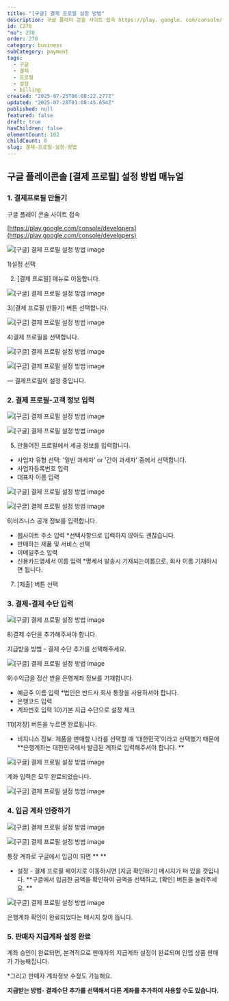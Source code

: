 ```yaml
---
title: "[구글] 결제 프로필 설정 방법"
description: 구글 플레이 콘솔 사이트 접속 https://play. google. com/console/developers 1)설정 선택 2) [결제 프로필] 메뉴로 이동합니다. 3)[결제 프로필 만들기] 버튼 선택합니다. 4)결제 프로필을 선택합니다. — 결제프로필이 설정 중입니다.
id: C270
"no": 270
order: 270
category: business
subCategory: payment
tags:
  - 구글
  - 결제
  - 프로필
  - 설정
  - billing
created: "2025-07-25T06:08:22.277Z"
updated: "2025-07-28T01:08:45.654Z"
published: null
featured: false
draft: true
hasChildren: false
elementCount: 102
childCount: 0
slug: 결제-프로필-설정-방법
---
```


## 구글 플레이콘솔 [결제 프로필] 설정 방법 매뉴얼



### 1. 결제프로필 만들기 



구글 플레이 콘솔 사이트 접속

[https://play.google.com/console/developers](https://play.google.com/console/developers)

![[구글] 결제 프로필 설정 방법 image](https://image.lemoncloud.io/cbb65252-5e02-419d-a6e9-9dfd119554b9)

1)설정 선택

2) [결제 프로필] 메뉴로 이동합니다.



![[구글] 결제 프로필 설정 방법 image](https://image.lemoncloud.io/fbba216e-0444-40e2-9e5a-fd228f8cb989)

3)[결제 프로필 만들기] 버튼 선택합니다. 



![[구글] 결제 프로필 설정 방법 image](https://image.lemoncloud.io/9dc62781-8443-4214-8329-e79d6db18fc5)

4)결제 프로필을 선택합니다.

![[구글] 결제 프로필 설정 방법 image](https://image.lemoncloud.io/c7bb6ea7-cbcf-474d-a445-ee1dd237633e)

![[구글] 결제 프로필 설정 방법 image](https://image.lemoncloud.io/fb6bd582-99ae-4025-84c1-34a3784740cb)

— 결제프로필이 설정 중입니다.



### 2.  결제 프로필-고객 정보 입력



![[구글] 결제 프로필 설정 방법 image](https://image.lemoncloud.io/f8f57aa0-0b1a-4d11-b1aa-2012659e9ccb)

![[구글] 결제 프로필 설정 방법 image](https://image.lemoncloud.io/8c65bf1e-2515-42f7-b055-0d506e8735b4)

5) 만들어진 프로필에서 세금 정보를 입력합니다.

- 사업자 유형 선택: '일반 과세자' or '간이 과세자' 중에서 선택합니다.
- 사업자등록번호 입력
- 대표자 이름 입력 


![[구글] 결제 프로필 설정 방법 image](https://image.lemoncloud.io/a6d75df7-18e4-44db-a9b3-af28f57052c6)

![[구글] 결제 프로필 설정 방법 image](https://image.lemoncloud.io/14c1d9ff-2161-4ce4-8603-52680af97d77)

6)비즈니스 공개 정보를 입력합니다.

- 웹사이트 주소 입력 *선택사항으로 입력하지 않아도 괜찮습니다.
- 판매하는 제품 및 서비스 선택 
- 이메일주소 입력
- 신용카드명세서 이름 입력 *명세서 발송시 기재되는이름으로, 회사 이름 기재하시면 됩니다. 
7) [제출] 버튼 선택



### 3. 결제-결제 수단 입력



![[구글] 결제 프로필 설정 방법 image](https://image.lemoncloud.io/a2d7c2d6-015a-4b64-8d73-bdd989d42d04)

8)결제 수단을 추가해주셔야 합니다.

지급받을 방법 - 결제 수단 추가를 선택해주세요. 



![[구글] 결제 프로필 설정 방법 image](https://image.lemoncloud.io/7d5195a2-8840-4f42-8d95-04b58e5d1df7)



9)수익금을 정산 받을 은행계좌 정보를 기재합니다.

- 예금주 이름 입력 *법인은 반드시 회사 통장을 사용하셔야 합니다. 
- 은행코드 입력 
- 계좌번호 입력
10)기본 지급 수단으로 설정 체크

11)[저장] 버튼을 누르면 완료됩니다.

* 비지니스 정보: 제품을 판매할 나라를 선택할 때 '대한민국'이라고 선택했기 때문에 **은행계좌는 대한민국에서 발급된 계좌로 입력해주셔야 합니다.  **

![[구글] 결제 프로필 설정 방법 image](https://image.lemoncloud.io/d6a42b6d-9f9b-4330-91aa-11fea6573f8f)

계좌 입력은 모두 완료되었습니다. 

![[구글] 결제 프로필 설정 방법 image](https://image.lemoncloud.io/352a3f2f-c887-4078-b60f-0f97fa38ab27)



### 4. 입금 계좌 인증하기



![[구글] 결제 프로필 설정 방법 image](https://image.lemoncloud.io/6e88a935-34e1-4084-af1f-5a02987b68a2)

![[구글] 결제 프로필 설정 방법 image](https://image.lemoncloud.io/9cb6b272-1dc7-4e1d-8ebc-ec87b7adcb0a)

통장 계좌로 구글에서 입금이 되면 ** ** 

- 설정 - 결제 프로필 페이지로 이동하시면 [지금 확인하기] 메시지가 떠 있을 것입니다.
**구글에서 입금한 금액을 확인하여 금액을 선택하고, [확인] 버튼을 눌러주세요. **



![[구글] 결제 프로필 설정 방법 image](https://image.lemoncloud.io/4078bac0-de17-4afc-a88d-f31286010307)

은행계좌 확인이 완료되었다는 메시지 창이 뜹니다. 



### 5. 판매자 지급계좌 설정 완료 



계좌 승인이 완료되면, 본격적으로 판매자의 지급계좌 설정이 완료되며 인앱 상품 판매가 가능해집니다. 

*그리고 판매자 계좌정보 수정도 가능해요. 

**지급받는 방법- 결제수단 추가를 선택해서 다른 계좌를 추가하여 사용할 수도 있습니다.**
